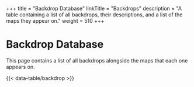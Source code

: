 +++
title = "Backdrop Database"
linkTitle = "Backdrops"
description = "A table containing a list of all backdrops, their descriptions, and a list of the maps they appear on."
weight = 510
+++

# Backdrop Database

This page contains a list of all backdrops alongside the maps that each one appears on.

{{< data-table/backdrop >}}
